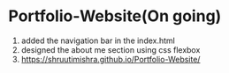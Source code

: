 # Portfolio-Website(On going)
1. added the navigation bar in the index.html
2. designed the about me section using css flexbox
3. https://shruutimishra.github.io/Portfolio-Website/ 
